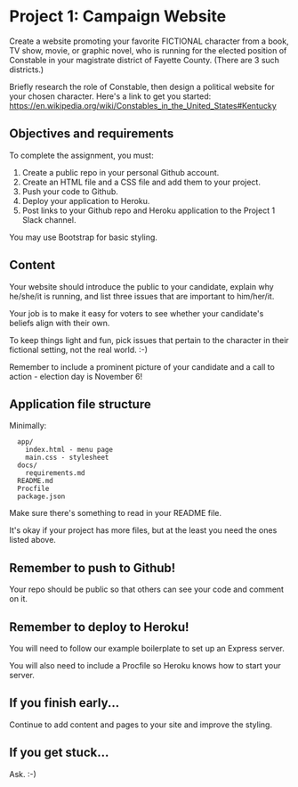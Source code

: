 # Project 1: Campaign Website

Create a website promoting your favorite FICTIONAL character from a book, TV show, movie, or graphic novel, 
who is running for the elected position of Constable in your magistrate district of Fayette County. (There 
are 3 such districts.)

Briefly research the role of Constable, then design a political website for your chosen character. Here's
a link to get you started: 
  https://en.wikipedia.org/wiki/Constables_in_the_United_States#Kentucky



## Objectives and requirements

To complete the assignment, you must:

1. Create a public repo in your personal Github account.
2. Create an HTML file and a CSS file and add them to your project.
3. Push your code to Github.
4. Deploy your application to Heroku.
5. Post links to your Github repo and Heroku application to the Project 1 Slack channel.

You may use Bootstrap for basic styling.


## Content

Your website should introduce the public to your candidate, explain why he/she/it is running, and list
three issues that are important to him/her/it. 

Your job is to make it easy for voters to see whether your candidate's beliefs align with their own.

To keep things light and fun, pick issues that pertain to the character in their fictional setting, not 
the real world. :-)

Remember to include a prominent picture of your candidate and a call to action - election day is November 6!

    

## Application file structure

Minimally:

```
  app/
    index.html - menu page
    main.css - stylesheet
  docs/
    requirements.md
  README.md
  Procfile
  package.json
```

Make sure there's something to read in your README file.

It's okay if your project has more files, but at the least you need the ones listed above.



## Remember to push to Github!

Your repo should be public so that others can see your code and comment on it.



## Remember to deploy to Heroku!

You will need to follow our example boilerplate to set up an Express server.

You will also need to include a Procfile so Heroku knows how to start your server.



## If you finish early...

Continue to add content and pages to your site and improve the styling.



## If you get stuck...

Ask. :-)
